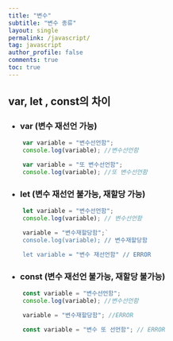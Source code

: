 ```yaml
---
title: "변수"
subtitle: "변수 종류"
layout: single
permalink: /javascript/
tag: javascript
author_profile: false
comments: true
toc: true
---
```


## var, let , const의 차이
- ### var (변수 재선언 가능)
```javascript
    var variable = "변수선언함";
    console.log(variable); //변수선언함

    var variable = "또 변수선언함";
    console.log(variable); //또 변수선언함
```
- ### let (변수 재선언 불가능, 재할당 가능)
```javascript
    let variable = "변수선언함";
    console.log(variable); // 변수선언함

    variable = "변수재할당함";`
    console.log(variable); // 변수재할당함

    let variable = "변수 재선언함" // ERROR
```
- ### const (변수 재선언 불가능, 재할당 불가능)
```javascript
    const variable = "변수선언함";
    console.log(variable); //변수선언함

    variable = "변수재할당함"; //ERROR
    
    const variable = "변수 또 선언함"; // ERROR
```

    




